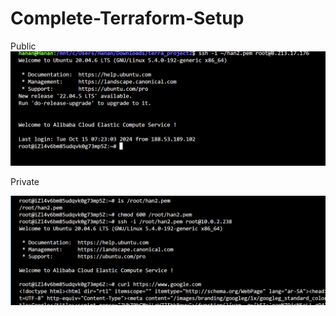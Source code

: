 ﻿# Complete-Terraform-Setup
Public
![Server Image](https://github.com/HananAlghamdi80/Complete-Terraform-Setup/blob/main/server.png)

Private

![Terraform Setup](https://github.com/HananAlghamdi80/Complete-Terraform-Setup/blob/main/Screenshot%202024-10-15%20033546.png)

